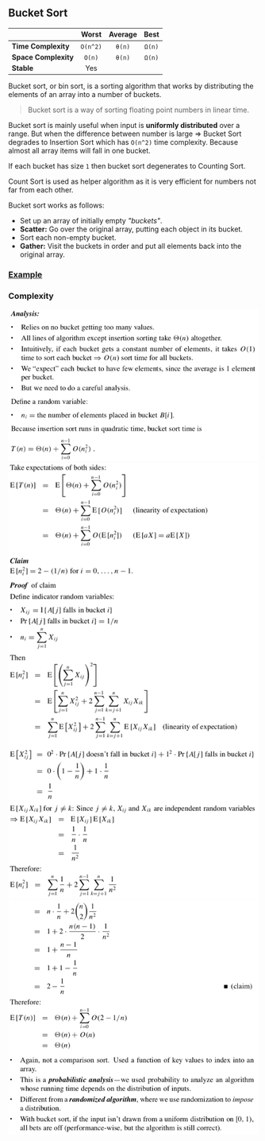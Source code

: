 ## Bucket Sort

|  | Worst | Average | Best |
|:--|:-:|:-:|:-:|
| __Time Complexity__ | `O(n^2)` | `θ(n)` | `Ω(n)` |
| __Space Complexity__ | `O(n)` | `θ(n)` | `Ω(n)` |
| __Stable__ | Yes | |

Bucket sort, or bin sort, is a sorting algorithm that works by distributing the elements of an array into a number of buckets.

> Bucket sort is a way of sorting floating point numbers in linear time.

Bucket sort is mainly useful when input is __uniformly distributed__ over a range. But when the difference between number is large => Bucket Sort degrades to Insertion Sort which has `O(n^2)` time complexity. Because almost all array items will fall in one bucket.

If each bucket has size `1` then bucket sort degenerates to Counting Sort.

Count Sort is used as helper algorithm as it is very efficient for numbers not far from each other.

Bucket sort works as follows:
* Set up an array of initially empty _"buckets"_.
* __Scatter:__ Go over the original array, putting each object in its bucket.
* Sort each non-empty bucket.
* __Gather:__ Visit the buckets in order and put all elements back into the original array.

### [Example](https://www.cs.usfca.edu/~galles/visualization/BucketSort.html)

### Complexity
![bucket-analysis-01](./images/bucket-analysis-01.png)
![bucket-analysis-02](./images/bucket-analysis-02.png)
![bucket-analysis-03](./images/bucket-analysis-03.png)